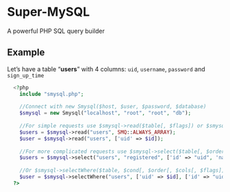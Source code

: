 # Super-MySQL
A powerful PHP SQL query builder

## Example
Let’s have a table “<strong>users</strong>” with 4 columns: `uid`, `username`, `password` and `sign_up_time`

```php
  <?php
    include "smysql.php";
    
    //Connect with new Smysql($host, $user, $password, $database)
    $smysql = new Smysql("localhost", "root", "root", "db");
    
    //For simple requests use $smysql->read($table[, $flags]) or $smysql->read($table, $cond[, $flags])
    $users = $smysql->read("users", SMQ::ALWAYS_ARRAY);
    $user = $smysql->read("users", ['uid' => $id]);
    
    //For more complicated requests use $smysql->select($table[, $order[, $cols[, $flags]]])
    $users = $smysql->select("users", "registered", ['id' => "uid", 'name' => "username", "sign_up_time"], SMQ::ORDER_DESC)->fetch(SMQ::FETCH_ALL);
    
    //Or $smysql->selectWhere($table, $cond[, $order[, $cols[, $flags]]])
    $user = $smysql->selectWhere("users", ['uid' => $id], ['id' => "uid", 'name' => "username", "sign_up_time"])->fetch();
  ?>
```
